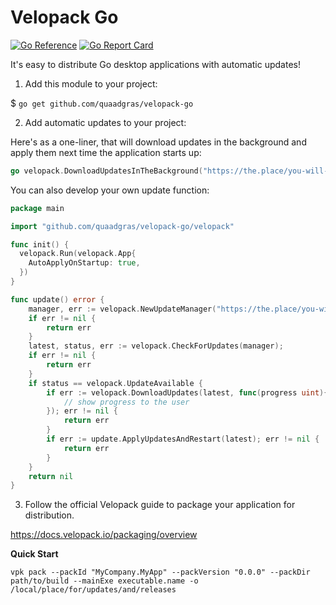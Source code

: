 # Velopack Go
[![Go Reference](https://pkg.go.dev/badge/github.com/quaadgras/velopack-go.svg)](https://pkg.go.dev/github.com/quaadgras/velopack-go)
[![Go Report Card](https://goreportcard.com/badge/github.com/quaadgras/velopack-go)](https://goreportcard.com/report/github.com/quaadgras/velopack-go)

It's easy to distribute Go desktop applications with automatic updates!

1. Add this module to your project:

$ `go get github.com/quaadgras/velopack-go`

2. Add automatic updates to your project:

Here's as a one-liner, that will download updates in the background and
apply them next time the application starts up:
```go
go velopack.DownloadUpdatesInTheBackground("https://the.place/you-will-host/updates")
```

You can also develop your own update function:
```go
package main

import "github.com/quaadgras/velopack-go/velopack"

func init() {
  velopack.Run(velopack.App{
  	AutoApplyOnStartup: true,
  })
}

func update() error {
	manager, err := velopack.NewUpdateManager("https://the.place/you-will-host/updates")
	if err != nil {
		return err
	}
	latest, status, err := velopack.CheckForUpdates(manager);
	if err != nil {
		return err
	}
	if status == velopack.UpdateAvailable {
		if err := velopack.DownloadUpdates(latest, func(progress uint){
			// show progress to the user
		}); err != nil {
			return err
		}
		if err := update.ApplyUpdatesAndRestart(latest); err != nil {
			return err
		}
	}
	return nil
}
```

3. Follow the official Velopack guide to package your application for distribution.

https://docs.velopack.io/packaging/overview

**Quick Start**

`vpk pack --packId "MyCompany.MyApp" --packVersion "0.0.0" --packDir path/to/build --mainExe executable.name -o /local/place/for/updates/and/releases`
